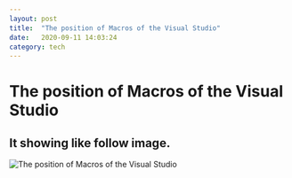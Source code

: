 ```yaml
---
layout: post
title:  "The position of Macros of the Visual Studio"
date:   2020-09-11 14:03:24
category: tech
---
```


# The position of Macros of the Visual Studio

## It showing like follow image.

![The position of Macros of the Visual Studio](blog-tech\_img\2020-09-11-the-position-of-macros-of-the-visual-studio\img_1.png)